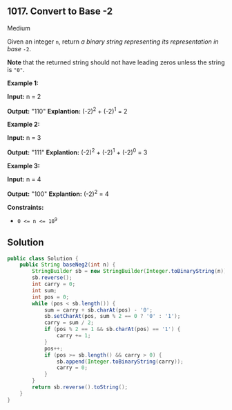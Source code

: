 ## 1017\. Convert to Base -2

Medium

Given an integer `n`, return _a binary string representing its representation in base_ `-2`.

**Note** that the returned string should not have leading zeros unless the string is `"0"`.

**Example 1:**

**Input:** n = 2

**Output:** "110" **Explantion:** (-2)<sup>2</sup> + (-2)<sup>1</sup> = 2

**Example 2:**

**Input:** n = 3

**Output:** "111" **Explantion:** (-2)<sup>2</sup> + (-2)<sup>1</sup> + (-2)<sup>0</sup> = 3

**Example 3:**

**Input:** n = 4

**Output:** "100" **Explantion:** (-2)<sup>2</sup> = 4

**Constraints:**

*   <code>0 <= n <= 10<sup>9</sup></code>

## Solution

```java
public class Solution {
    public String baseNeg2(int n) {
        StringBuilder sb = new StringBuilder(Integer.toBinaryString(n));
        sb.reverse();
        int carry = 0;
        int sum;
        int pos = 0;
        while (pos < sb.length()) {
            sum = carry + sb.charAt(pos) - '0';
            sb.setCharAt(pos, sum % 2 == 0 ? '0' : '1');
            carry = sum / 2;
            if (pos % 2 == 1 && sb.charAt(pos) == '1') {
                carry += 1;
            }
            pos++;
            if (pos >= sb.length() && carry > 0) {
                sb.append(Integer.toBinaryString(carry));
                carry = 0;
            }
        }
        return sb.reverse().toString();
    }
}
```